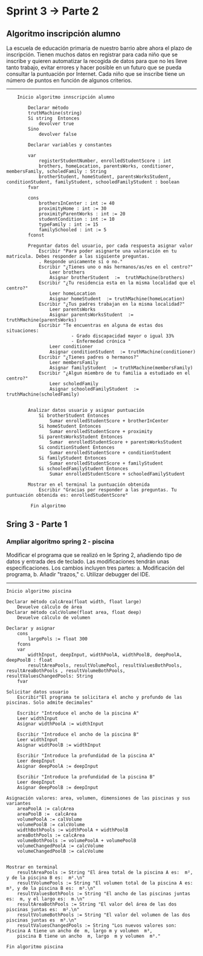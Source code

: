 # Sprint 3 → Parte 2

## Algoritmo inscripción alumno

La escuela de educación primaria de nuestro barrio abre ahora el plazo de inscripción. Tienen muchos datos en
registrar para cada niño que se inscribe y quieren automatizar la recogida de datos para que no les
lleve tanto trabajo, evitar errores y hacer posible en un futuro que se pueda consultar la puntuación por
Internet. Cada niño que se inscribe tiene un número de puntos en función de algunos criterios.

---

        Inicio algoritmo innscripción alumno

            Declarar método 
            truthMachine(string)
            Si string  Entonces
                devolver true 
            Sino
                devolver false

            Declarar variables y constantes
            
            var
                registerStudentNumber, enrolledStudentScore : int 
                brothers, homeLocation, parentsWorks, conditioner, membersFamily, scholedFamily : String
                brotherStudent, homeStudent, parentsWorksStudent, conditionStudent, familyStudent, schooledFamilyStudent : boolean
            fvar
            
            cons
                brothersInCenter : int := 40
                proximityHome : int := 30
                proximityParentWorks : int := 20
                studentCondition : int := 10
                typeFamily : int := 15
                familySchooled : int := 5
            fconst

            Preguntar datos del usuario, por cada respuesta asignar valor
                Escribir "Para poder asignarte una valoración en tu matricula. Debes responder a las siguiente preguntas.
                . Responde unicamente sí o no."
                Escribir "¿Tienes uno o más hermanos/as/es en el centro?"
                    Leer brothers
                    Asignar brotherStudent  :=  truthMachine(brothers)
                Escribir "¿Tu residencia esta en la misma localidad que el centro?"
                    Leer homeLocation
                    Asignar homeStudent  := truthMachine(homeLocation)
                Escribir "¿Tus padres trabajan en la misma localidad?"
                    Leer parentsWorks
                    Asignar parentsWorksStudent  := truthMachine(parentsWorks)
                Escribir "Te encuentras en alguna de estas dos situaciones: 
                            - Grado discapacidad mayor o igual 33%
                            - Enfermedad crónica "
                    Leer conditioner
                    Asignar conditionStudent  := truthMachine(conditioner)
                Escribir "¿Tienes padres o hermanos?"
                    Leer membersFamily
                    Asignar familyStudent  := truthMachine(membersFamily)
                Escribir "¿Algun miembro de tu familia a estudiado en el centro?"
                    Leer scholedFamily
                    Asignar schooledFamilyStudent  := truthMachine(scholedFamily)               


            Analizar datos usuario y asignar puntuación
                Si brotherStudent Entonces
                    Sumar enrolledStudentScore + brotherInCenter
                Si homeStudent Entonces
                    Sumar enrolledStudentScore + proximity
                Si parentsWorksStudent Entonces
                    Sumar  enrolledStudentScore + parentsWorksStudent
                Si conditionStudent Entonces
                    Sumar enrolledStudentScore + conditionStudent
                Si familyStudent Entonces
                    Sumar enrolledStudentScore + familyStudent
                Si schooledFamilyStudent Entonces
                    Sumar enrolledStudentScore + schooledFamilyStudent
            
            Mostrar en el terminal la puntuación obtenida
                Escribir "Gracias por responder a las preguntas. Tu puntuación obtenida es: enrolledStudentScore"
       
             Fin algoritmo

## Sring 3 - Parte 1 

### Ampliar algoritmo spring 2 - piscina

Modificar el programa que se realizó en le Spring 2, añadiendo tipo de datos y entrada des de teclado.
Las modificaciones tendrán unas especificaciones. Los cambios incluyen tres partes: a. Modificación del programa, b. Añadir "trazos," 
c. Utilizar debugger del IDE. 

___

    Inicio algoritmo piscina

    Declarar método calcArea(float width, float large)
        Devuelve cálculo de área
    Declarar método calcVolume(float area, float deep)
        Devuelve cálculo de volumen

    Declarar y asignar
        cons
            largePols := float 300
        fcons
        var
            widthInput, deepInput, widthPoolA, widthPoolB, deepPoolA, deepPoolB : float
            resultAreaPools, resultVolumePool, resultValuesBothPools, resultAreaBothPools , resultVolumeBothPools,  resultValuesChangedPools: String
        fvar
    
    Solicitar datos usuario
        Escribir"El programa te solicitara el ancho y profundo de las piscinas. Solo admite decimales"
    
        Escribir "Introduce el ancho de la piscina A"
        Leer widthInput
        Asignar widthPoolA := widthInput
        
        Escribir "Introduce el ancho de la piscina B"
        Leer widthInput
        Asignar widtPoolB := widthInput
        
        Escribir "Introduce la profundidad de la piscina A"
        Leer deepInput 
        Asignar deepPoolA := deepInput
        
        Escribir "Introduce la profundidad de la piscina B"
        Leer deepInput
        Asignar deepPoolB := deepInput

    Asignación valores: area, volumen, dimensiones de las piscinas y sus variantes
        areaPoolA := calcArea 
        areaPoolB :=  calcArea
        volumePoolA := calVolume
        volumePoolB := calcVolume
        widthBothPools := widthPoolA + widthPoolB
        areaBothPools := calcArea
        volumeBothPools := volumePoolA + volumePoolB
        volumeChangedPoolA := calcVolume
        volumeChangedPoolB := calcVolume  


    Mostrar en terminal  
        resultAreaPools := String "El área total de la piscina A es:  m², y de la piscina B es:  m².\n"
        resultVolumePools := String "El volumen total de la piscina A es:  m³, y de la piscina B es:  m³.\n"
        resultValuesBothPools := String "El ancho de las piscinas juntas es:  m, y el largo es:  m.\n"
        resultAreaBothPools := String "El valor del área de las dos piscinas juntas es:  m².\n"
        resultVolumeBothPools := String "El valor del volumen de las dos piscinas juntas es  m³.\n"
        resultValuesChangedPools := String "Los nuevos valores son: Piscina A tiene un ancho de  m, largo m y volumen  m³,  
        piscina B tiene un ancho  m, largo  m y volumen  m³."

    Fin algoritmo piscina